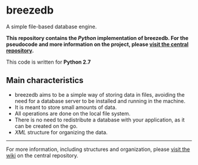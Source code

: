 breezedb
========

A simple file-based database engine.

**This repository contains the *Python* implementation of breezedb. For the pseudocode and more information on the project, please [visit the central repository](http://github.com/RMed/breeze_db/).**

This code is written for **Python 2.7**

## Main characteristics

- breezedb aims to be a simple way of storing data in files, avoiding the need for a database server to be installed and running in the machine.
- It is meant to store small amounts of data.
- All operations are done on the local file system.
- There is no need to redistribute a database with your application, as it can be created on the go.
- *XML* structure for organizing the data.

---

For more information, including structures and organization, please [visit the wiki](http://github.com/RMed/breeze_db/wiki) on the central repository.
